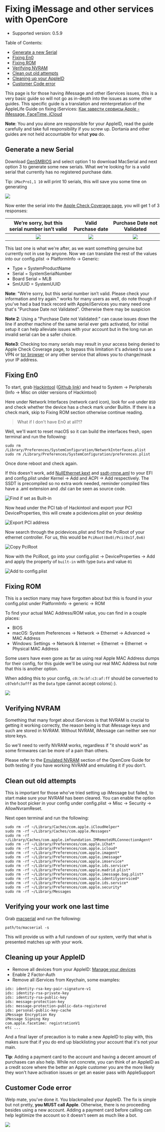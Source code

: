 # Fixing iMessage and other services with OpenCore

* Supported version: 0.5.9

Table of Contents:

* [Generate a new Serial](/post-install/iservices.md#generate-a-new-serial)
* [Fixing En0](/post-install/iservices.md#fixing-en0)
* [Fixing ROM](/post-install/iservices.md#fixing-rom)
* [Verifying NVRAM](/post-install/iservices.md#verifying-nvram)
* [Clean out old attempts](/post-install/iservices.md#clean-out-old-attempts)
* [Cleaning up your AppleID](/post-install/iservices.md#cleaning-your-appleid)
* [Customer Code error](/post-install/iservices.md#customer-code-error)

This page is for those having iMessage and other iServices issues, this is a very basic guide so will not go as in-depth into the issues as some other guides. This specific guide is a translation and reinterpretation of the AppleLife Guide on fixing iServices: [Как завести сервисы Apple - iMessage, FaceTime, iCloud](https://applelife.ru/posts/727913)

**Note**: You and you alone are responsible for your AppleID, read the guide carefully and take full responsibility if you screw up. Dortania and other guides are not held accountable for what **you** do.

## Generate a new Serial

Download [GenSMBIOS](https://github.com/corpnewt/GenSMBIOS) and select option 1 to download MacSerial and next option 3 to generate some new serials. What we're looking for is a valid serial that currently has no registered purchase date.

Tip: `iMacPro1,1 10` will print 10 serials, this will save you some time on generating

![](/images/post-install/iservices-md/serial-list.png)

Now enter the serial into the [Apple Check Coverage page](https://checkcoverage.apple.com/), you will get 1 of 3 responses:

We’re sorry, but this serial number isn’t valid |  Valid Purchase date | Purchase Date not Validated
:-------------------------:|:-------------------------:|:-------------------------:
![](/images/post-install/iservices-md/not-valid.png) | ![](/images/post-install/iservices-md/valid.png) |  ![](/images/post-install/iservices-md/no-purchase.png)

This last one is what we're after, as we want something genuine but currently not in use by anyone. Now we can translate the rest of the values into our config.plist -> PlatformInfo -> Generic:

* Type = SystemProductName
* Serial = SystemSerialNumber
* Board Serial = MLB
* SmUUID = SystemUUID

**Note**:  "We’re sorry, but this serial number isn’t valid. Please check your information and try again." works for many users as well, do note though if you've had a bad track record with Apple/iServices you many need one that's "Purchase Date not Validated". Otherwise there may be suspicion

**Note 2**: Using a "Purchase Date not Validated:" can cause issues down the line if another machine of the same serial ever gets activated, for initial setup it can help alleviate issues with your account but in the long run an invalid serial can be a safer choice.

**Note3**: Checking too many serials may result in your access being denied to Apple Check Coverage page, to bypass this limitation it's advised to use a VPN or [tor browser](https://www.torproject.org/download/) or any other service that allows you to change/mask your IP address.

## Fixing En0

To start, grab [Hackintool](https://www.tonymacx86.com/threads/release-hackintool-v3-x-x.254559/) ([Github link](https://github.com/headkaze/Hackintool)) and head to System -> Peripherals (Info -> Misc on older versions of Hackintool)

Here under Network Interfaces (network card icon), look for `en0` under `BSD` and check whether the device has a check mark under Builtin. If there is a check mark, skip to Fixing ROM section otherwise continue reading.

> What if I don't have En0 at all?!?

Well, we'll want to reset macOS so it can build the interfaces fresh, open terminal and run the following:

```text
sudo rm /Library/Preferences/SystemConfiguration/NetworkInterfaces.plist
sudo rm /Library/Preferences/SystemConfiguration/preferences.plist
```

Once done reboot and check again.

If this doesn't work, add [NullEthernet.kext](https://bitbucket.org/RehabMan/os-x-null-ethernet/downloads/) and [ssdt-rmne.aml](https://github.com/RehabMan/OS-X-Null-Ethernet/blob/master/ssdt-rmne.aml) to your EFI and config.plist under Kernel -> Add and ACPI -> Add respectively. The SSDT is precompiled so no extra work needed, reminder compiled files have a .aml extension and .dsl can be seen as source code.

![Find if set as Built-in](/images/post-install/iservices-md/en0-built-in-info.png)

Now head under the PCI tab of Hackintool and export your PCI DeviceProperties, this will create a pcidevices.plist on your desktop

![Export PCI address](/images/post-install/iservices-md/hackintool-export.png)

Now search through the pcidevices.plist and find the PciRoot of your ethernet controller. For us, this would be `PciRoot(0x0)/Pci(0x1f,0x6)`

![Copy PciRoot](/images/post-install/iservices-md/find-en0.png)

Now with the PciRoot, go into your config.plist -> DeviceProperties -> Add and apply the property of `built-in` with type `Data` and value `01`

![Add to config.plist](/images/post-install/iservices-md/config-built-in.png)

## Fixing ROM

This is a section many may have forgotten about but this is found in your config.plist under PlatformInfo -> generic -> ROM

To find your actual MAC Address/ROM value, you can find in a couple places:

* BIOS
* macOS: System Preferences -> Network -> Ethernet -> Advanced -> MAC Address
* Windows: Settings -> Network & Internet -> Ethernet -> Ethernet -> Physical MAC Address

Some users have even gone as far as using real Apple MAC Address dumps for their config, for this guide we'll be using our real MAC Address but note that this is another option.

When adding this to your config, `c0:7e:bf:c3:af:ff` should be converted to `c07ebfc3afff` as the `Data` type cannot accept colons(`:`).

![](/images/post-install/iservices-md/config-rom.png)

## Verifying NVRAM

Something that many forget about iServices is that NVRAM is crucial to getting it working correctly, the reason being is that iMessage keys and such are stored in NVRAM. Without NVRAM, iMessage can neither see nor store keys.

So we'll need to verify NVRAM works, regardless if "it should work" as some firmwares can be more of a pain than others.

Please refer to the [Emulated NVRAM](/post-install/nvram.md) section of the OpenCore Guide for both testing if you have working NVRAM and emulating it if you don't.

## Clean out old attempts

This is important for those who've tried setting up iMessage but failed, to start make sure your NVRAM has been cleared. You can enable the option in the boot picker in your config under config.plist -> Misc -> Security -> AllowNvramReset.

Next open terminal and run the following:

```text
sudo rm -rf ~/Library/Caches/com.apple.iCloudHelper*
sudo rm -rf ~/Library/Caches/com.apple.Messages*
sudo rm -rf ~/Library/Caches/com.apple.imfoundation.IMRemoteURLConnectionAgent*
sudo rm -rf ~/Library/Preferences/com.apple.iChat*
sudo rm -rf ~/Library/Preferences/com.apple.icloud*
sudo rm -rf ~/Library/Preferences/com.apple.imagent*
sudo rm -rf ~/Library/Preferences/com.apple.imessage*
sudo rm -rf ~/Library/Preferences/com.apple.imservice*
sudo rm -rf ~/Library/Preferences/com.apple.ids.service*
sudo rm -rf ~/Library/Preferences/com.apple.madrid.plist*
sudo rm -rf ~/Library/Preferences/com.apple.imessage.bag.plist*
sudo rm -rf ~/Library/Preferences/com.apple.identityserviced*
sudo rm -rf ~/Library/Preferences/com.apple.ids.service*
sudo rm -rf ~/Library/Preferences/com.apple.security*
sudo rm -rf ~/Library/Messages
```

## Verifying your work one last time

Grab [macserial](https://github.com/acidanthera/MacInfoPkg/releases) and run the following:

```text
path/to/macserial -s
```

This will provide us with a full rundown of our system, verify that what is presented matches up with your work.

## Cleaning up your AppleID

* Remove all devices from your AppleID: [Manage your devices](https://appleid.apple.com/account/manage)
* Enable 2 Factor-Auth
* Remove all iServices from Keychain, some examples:

```text
ids: identity-rsa-key-pair-signature-v1
ids: identity-rsa-private-key
ids: identity-rsa-public-key
ids: message-protection-key
ids: message-protection-public-data-registered
ids: personal-public-key-cache
iMessage Encryption Key
iMessage Signing Key
com.apple.facetime: registrationV1
etc ...
```

And a final layer of precaution is to make a new AppleID to play with, this makes sure that if you do end up blacklisting your account that it's not your main.

**Tip**:  Adding a payment card to the account and having a decent amount of purchases can also help. While not concrete, you can think of an AppleID as a credit score where the better an Apple customer you are the more likely they won't have activation issues or get an easier pass with AppleSupport

## Customer Code error

Welp mate, you've done it. You blackmailed your AppleID. The fix is simple but not pretty, **you MUST call Apple**. Otherwise, there is no proceeding besides using a new account. Adding a payment card before calling can help legitimize the account so it doesn't seem as much like a bot.

![](/images/post-install/iservices-md/blacklist.png)
